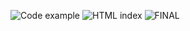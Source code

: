






![Code example](/images/images/codepic.jpg)
![HTML index](/index.html.jpg)
![FINAL](https://user-images.githubusercontent.com/112400080/194867087-480c8f7b-ff29-4946-989e-887673abe4f2.JPG)
